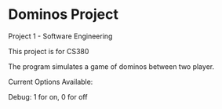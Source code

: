 # Dominos Project
Project 1 - Software Engineering

This project is for CS380

The program simulates a game of dominos between two player.

Current Options Available:

Debug: 1 for on, 0 for off

